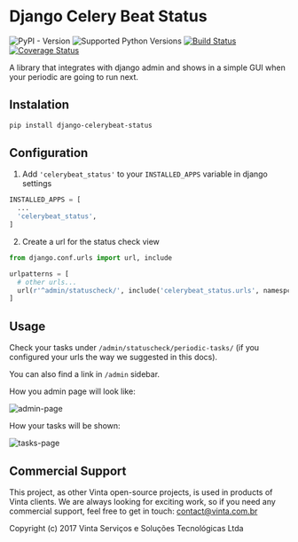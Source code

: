 # Django Celery Beat Status

![PyPI - Version](https://img.shields.io/pypi/v/django-celerybeat-status)
![Supported Python Versions](https://img.shields.io/pypi/pyversions/django-celerybeat-status.svg)
[![Build Status](https://github.com/vintasoftware/django-celerybeat-status/actions/workflows/check.yml/badge.svg)](https://github.com/vintasoftware/django-celerybeat-status/actions/workflows/check.yml)
[![Coverage Status](https://coveralls.io/repos/github/vintasoftware/django-celerybeat-status/badge.svg?branch=main)](https://coveralls.io/github/vintasoftware/django-celerybeat-status?branch=main)

A library that integrates with django admin and shows in a simple GUI when your periodic are going to run next.

## Instalation

``` bash
pip install django-celerybeat-status
```

## Configuration

1. Add `'celerybeat_status'` to your `INSTALLED_APPS` variable in django settings

``` python
INSTALLED_APPS = [
  ...
  'celerybeat_status',
]
```

2. Create a url for the status check view

```python
from django.conf.urls import url, include

urlpatterns = [
  # other urls...
  url(r'^admin/statuscheck/', include('celerybeat_status.urls', namespce='celerybeat_status')),
]
```

## Usage

Check your tasks under `/admin/statuscheck/periodic-tasks/` (if you configured your urls the way we suggested in this docs).

You can also find a link in `/admin` sidebar.

How you admin page will look like:

![admin-page](https://raw.githubusercontent.com/vintasoftware/django-celerybeat-status/master/README_IMAGES/django-celerybeat-status-admin.png)


How your tasks will be shown:

![tasks-page](https://raw.githubusercontent.com/vintasoftware/django-celerybeat-status/master/README_IMAGES/django-celerybeat-status-tasks.png)


## Commercial Support

This project, as other Vinta open-source projects, is used in products of Vinta clients. We are always looking for exciting work, so if you need any commercial support, feel free to get in touch: contact@vinta.com.br

Copyright (c) 2017 Vinta Serviços e Soluções Tecnológicas Ltda
